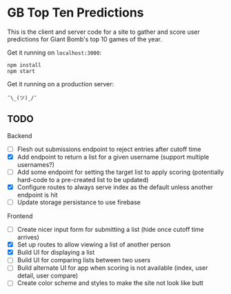 GB Top Ten Predictions
===========

This is the client and server code for a site to gather and score user predictions for Giant Bomb's top 10 games of the year.

Get it running on `localhost:3000`:

```
npm install
npm start
```

Get it running on a production server:

```
¯\_(ツ)_/¯
```

TODO
----

Backend

- [ ] Flesh out submissions endpoint to reject entries after cutoff time
- [x] Add endpoint to return a list for a given username (support multiple usernames?)
- [ ] Add some endpoint for setting the target list to apply scoring (potentially hard-code to a pre-created list to be updated)
- [x] Configure routes to always serve index as the default unless another endpoint is hit
- [ ] Update storage persistance to use firebase

Frontend

- [ ] Create nicer input form for submitting a list (hide once cutoff time arrives)
- [x] Set up routes to allow viewing a list of another person
- [x] Build UI for displaying a list
- [ ] Build UI for comparing lists between two users
- [ ] Build alternate UI for app when scoring is not available (index, user detail, user compare)
- [ ] Create color scheme and styles to make the site not look like butt
